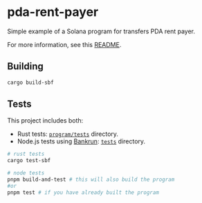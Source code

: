 # pda-rent-payer

Simple example of a Solana program for transfers PDA rent payer.

For more information, see this [README](../README.md).

## Building

```sh
cargo build-sbf

```
## Tests

This project includes both:
- Rust tests: [`program/tests`](/program/tests) directory.
- Node.js tests using [Bankrun](https://kevinheavey.github.io/solana-bankrun/): [`tests`](/tests) directory.

```sh
# rust tests
cargo test-sbf 

# node tests
pnpm build-and-test # this will also build the program
#or 
pnpm test # if you have already built the program
```
